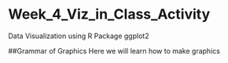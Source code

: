 # Week_4_Viz_in_Class_Activity
Data Visualization using R Package ggplot2

##Grammar of Graphics
Here we will learn how to make graphics
